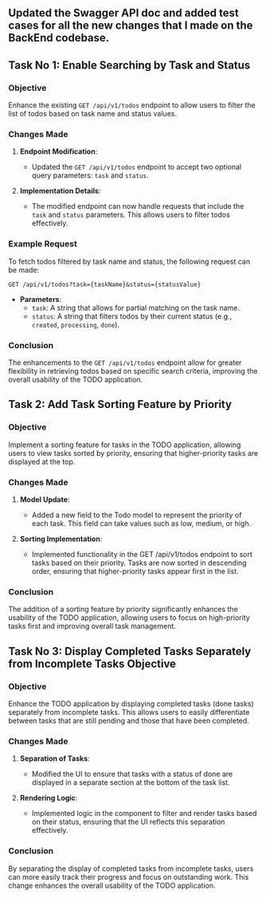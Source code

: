 ## Updated the Swagger API doc and added test cases for all the new changes that I made on the BackEnd codebase.

## Task No 1: Enable Searching by Task and Status

### Objective
Enhance the existing `GET /api/v1/todos` endpoint to allow users to filter the list of todos based on task name and status values.

### Changes Made

1. **Endpoint Modification**:
   - Updated the `GET /api/v1/todos` endpoint to accept two optional query parameters: `task` and `status`.

2. **Implementation Details**:
   - The modified endpoint can now handle requests that include the `task` and `status` parameters. This allows users to filter todos effectively.

### Example Request
To fetch todos filtered by task name and status, the following request can be made:

```
GET /api/v1/todos?task={taskName}&status={statusValue}
```

- **Parameters**:
  - `task`: A string that allows for partial matching on the task name.
  - `status`: A string that filters todos by their current status (e.g., `created`, `processing`, `done`).

### Conclusion
The enhancements to the `GET /api/v1/todos` endpoint allow for greater flexibility in retrieving todos based on specific search criteria, improving the overall usability of the TODO application.

## Task 2: Add Task Sorting Feature by Priority
### Objective
Implement a sorting feature for tasks in the TODO application, allowing users to view tasks sorted by priority, ensuring that higher-priority tasks are displayed at the top.

### Changes Made
1. **Model Update**:
    - Added a new field to the Todo model to represent the priority of each task. This field can take values such as low, medium, or high.

2. **Sorting Implementation**:
    - Implemented functionality in the GET /api/v1/todos endpoint to sort tasks based on their priority. Tasks are now sorted in descending order, ensuring that higher-priority tasks appear first in the list.

### Conclusion
The addition of a sorting feature by priority significantly enhances the usability of the TODO application, allowing users to focus on high-priority tasks first and improving overall task management.


## Task No 3: Display Completed Tasks Separately from Incomplete Tasks Objective

### Objective
Enhance the TODO application by displaying completed tasks (done tasks) separately from incomplete tasks. This allows users to easily differentiate between tasks that are still pending and those that have been completed.


### Changes Made

1. **Separation of Tasks**:
    - Modified the UI to ensure that tasks with a status of done are displayed in a separate section at the bottom of the task list.

2. **Rendering Logic**:
   - Implemented logic in the component to filter and render tasks based on their status, ensuring that the UI reflects this separation effectively.


### Conclusion
By separating the display of completed tasks from incomplete tasks, users can more easily track their progress and focus on outstanding work. This change enhances the overall usability of the TODO application.
